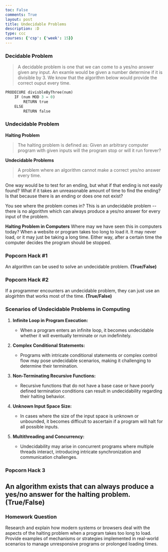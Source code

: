 ```yaml
---
toc: False
comments: True
layout: post
title: Undecidable Problems
description: :D
type: ccc
courses: {'csp': {'week': 15}}
---
```


### Decidable Problem

> A decidable problem is one that we can come to a yes/no answer given any input. An examle would be given a number determine if it is divisible by 3. We know that the algorithm below would provide the correct ouput every time.


```python
PRODECURE divisbleByThree(num)
    IF (num MOD 3 = 0) 
        RETURN true
    ELSE
        RETURN false
```

### Undecidable Problem

**Halting Problem**
> The halting problem is defined as: Given an arbitrary computer program with given inputs will the program stop or will it run forever? 


**Undecidable Problems**
> A problem where an algorithm cannot make a correct yes/no answer every time.

One way would be to test for an ending, but what if that ending is not easily found? What if it takes an unreasonable amount of time to find the ending? Is that because there is an ending or does one not exist?

You see where the problem comes in? This is an undecidable problem -- there is no algorithm which can always produce a yes/no answer for every input of the problem.

**Halting Problem in Computers**
Where may we have seen this in computers today? When a website or program takes too long to load it. It may never load, or it may just be taking a long time. Either way, after a certain time the computer decides the program should be stopped.

### Popcorn Hack #1
An algorithm can be used to solve an undecidable problem. **(True/False)**

### Popcorn Hack #2 
If a programmer encounters an undecidable problem, they can just use an alogirhtm that works most of the time. **(True/False)**

### Scenarios of Undecidable Problems in Computing
1. **Infinite Loop in Program Execution:**
   - When a program enters an infinite loop, it becomes undecidable whether it will eventually terminate or run indefinitely.

2. **Complex Conditional Statements:**
   - Programs with intricate conditional statements or complex control flow may pose undecidable scenarios, making it challenging to determine their termination.

3. **Non-Terminating Recursive Functions:**
   - Recursive functions that do not have a base case or have poorly defined termination conditions can result in undecidability regarding their halting behavior.

4. **Unknown Input Space Size:**
   - In cases where the size of the input space is unknown or unbounded, it becomes difficult to ascertain if a program will halt for all possible inputs.

5. **Multithreading and Concurrency:**
   - Undecidability may arise in concurrent programs where multiple threads interact, introducing intricate synchronization and communication challenges.



### Popcorn Hack 3
An algorithm exists that can always produce a yes/no answer for the halting problem. (True/False)
-

### Homework Question

Research and explain how modern  systems or  browsers deal with the aspects of the halting problem when a program takes too long to load. Provide examples of mechanisms or strategies implemented in real-world scenarios to manage unresponsive programs or prolonged loading times.
